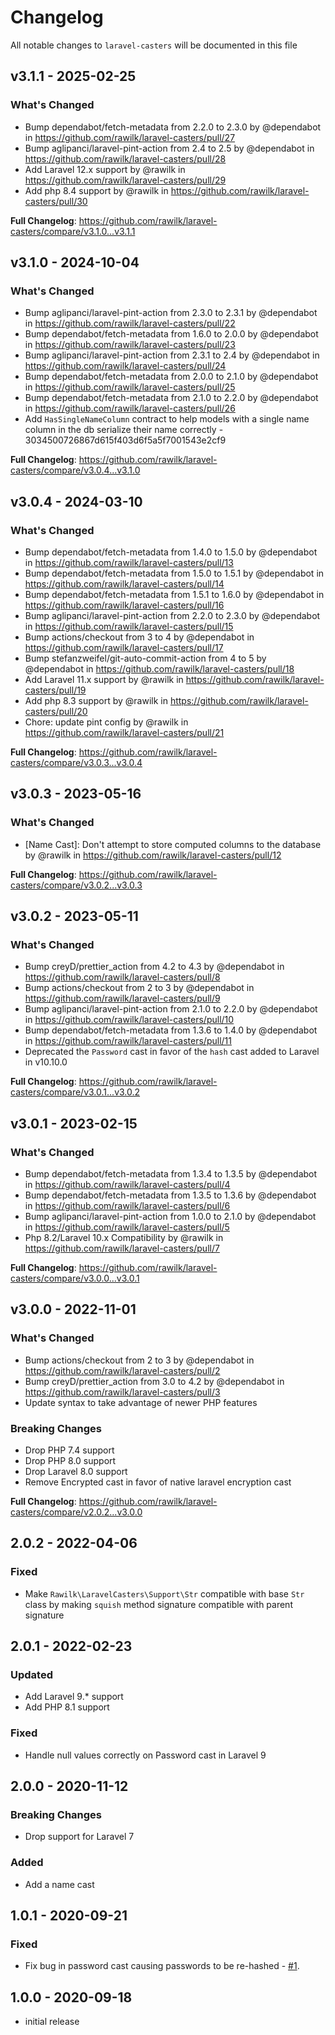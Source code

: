 # Changelog

All notable changes to `laravel-casters` will be documented in this file

## v3.1.1 - 2025-02-25

### What's Changed

* Bump dependabot/fetch-metadata from 2.2.0 to 2.3.0 by @dependabot in https://github.com/rawilk/laravel-casters/pull/27
* Bump aglipanci/laravel-pint-action from 2.4 to 2.5 by @dependabot in https://github.com/rawilk/laravel-casters/pull/28
* Add Laravel 12.x support by @rawilk in https://github.com/rawilk/laravel-casters/pull/29
* Add php 8.4 support by @rawilk in https://github.com/rawilk/laravel-casters/pull/30

**Full Changelog**: https://github.com/rawilk/laravel-casters/compare/v3.1.0...v3.1.1

## v3.1.0 - 2024-10-04

### What's Changed

* Bump aglipanci/laravel-pint-action from 2.3.0 to 2.3.1 by @dependabot in https://github.com/rawilk/laravel-casters/pull/22
* Bump dependabot/fetch-metadata from 1.6.0 to 2.0.0 by @dependabot in https://github.com/rawilk/laravel-casters/pull/23
* Bump aglipanci/laravel-pint-action from 2.3.1 to 2.4 by @dependabot in https://github.com/rawilk/laravel-casters/pull/24
* Bump dependabot/fetch-metadata from 2.0.0 to 2.1.0 by @dependabot in https://github.com/rawilk/laravel-casters/pull/25
* Bump dependabot/fetch-metadata from 2.1.0 to 2.2.0 by @dependabot in https://github.com/rawilk/laravel-casters/pull/26
* Add `HasSingleNameColumn` contract to help models with a single name column in the db serialize their name correctly - 3034500726867d615f403d6f5a5f7001543e2cf9

**Full Changelog**: https://github.com/rawilk/laravel-casters/compare/v3.0.4...v3.1.0

## v3.0.4 - 2024-03-10

### What's Changed

* Bump dependabot/fetch-metadata from 1.4.0 to 1.5.0 by @dependabot in https://github.com/rawilk/laravel-casters/pull/13
* Bump dependabot/fetch-metadata from 1.5.0 to 1.5.1 by @dependabot in https://github.com/rawilk/laravel-casters/pull/14
* Bump dependabot/fetch-metadata from 1.5.1 to 1.6.0 by @dependabot in https://github.com/rawilk/laravel-casters/pull/16
* Bump aglipanci/laravel-pint-action from 2.2.0 to 2.3.0 by @dependabot in https://github.com/rawilk/laravel-casters/pull/15
* Bump actions/checkout from 3 to 4 by @dependabot in https://github.com/rawilk/laravel-casters/pull/17
* Bump stefanzweifel/git-auto-commit-action from 4 to 5 by @dependabot in https://github.com/rawilk/laravel-casters/pull/18
* Add Laravel 11.x support by @rawilk in https://github.com/rawilk/laravel-casters/pull/19
* Add php 8.3 support by @rawilk in https://github.com/rawilk/laravel-casters/pull/20
* Chore: update pint config by @rawilk in https://github.com/rawilk/laravel-casters/pull/21

**Full Changelog**: https://github.com/rawilk/laravel-casters/compare/v3.0.3...v3.0.4

## v3.0.3 - 2023-05-16

### What's Changed

- [Name Cast]: Don't attempt to store computed columns to the database by @rawilk in https://github.com/rawilk/laravel-casters/pull/12

**Full Changelog**: https://github.com/rawilk/laravel-casters/compare/v3.0.2...v3.0.3

## v3.0.2 - 2023-05-11

### What's Changed

- Bump creyD/prettier_action from 4.2 to 4.3 by @dependabot in https://github.com/rawilk/laravel-casters/pull/8
- Bump actions/checkout from 2 to 3 by @dependabot in https://github.com/rawilk/laravel-casters/pull/9
- Bump aglipanci/laravel-pint-action from 2.1.0 to 2.2.0 by @dependabot in https://github.com/rawilk/laravel-casters/pull/10
- Bump dependabot/fetch-metadata from 1.3.6 to 1.4.0 by @dependabot in https://github.com/rawilk/laravel-casters/pull/11
- Deprecated the `Password` cast in favor of the `hash` cast added to Laravel in v10.10.0

**Full Changelog**: https://github.com/rawilk/laravel-casters/compare/v3.0.1...v3.0.2

## v3.0.1 - 2023-02-15

### What's Changed

- Bump dependabot/fetch-metadata from 1.3.4 to 1.3.5 by @dependabot in https://github.com/rawilk/laravel-casters/pull/4
- Bump dependabot/fetch-metadata from 1.3.5 to 1.3.6 by @dependabot in https://github.com/rawilk/laravel-casters/pull/6
- Bump aglipanci/laravel-pint-action from 1.0.0 to 2.1.0 by @dependabot in https://github.com/rawilk/laravel-casters/pull/5
- Php 8.2/Laravel 10.x Compatibility by @rawilk in https://github.com/rawilk/laravel-casters/pull/7

**Full Changelog**: https://github.com/rawilk/laravel-casters/compare/v3.0.0...v3.0.1

## v3.0.0 - 2022-11-01

### What's Changed

- Bump actions/checkout from 2 to 3 by @dependabot in https://github.com/rawilk/laravel-casters/pull/2
- Bump creyD/prettier_action from 3.0 to 4.2 by @dependabot in https://github.com/rawilk/laravel-casters/pull/3
- Update syntax to take advantage of newer PHP features

### Breaking Changes

- Drop PHP 7.4 support
- Drop PHP 8.0 support
- Drop Laravel 8.0 support
- Remove Encrypted cast in favor of native laravel encryption cast

**Full Changelog**: https://github.com/rawilk/laravel-casters/compare/v2.0.2...v3.0.0

## 2.0.2 - 2022-04-06

### Fixed

- Make `Rawilk\LaravelCasters\Support\Str` compatible with base `Str` class by making `squish` method signature compatible with parent signature

## 2.0.1 - 2022-02-23

### Updated

- Add Laravel 9.* support
- Add PHP 8.1 support

### Fixed

- Handle null values correctly on Password cast in Laravel 9

## 2.0.0 - 2020-11-12

### Breaking Changes

- Drop support for Laravel 7

### Added

- Add a name cast

## 1.0.1 - 2020-09-21

### Fixed

- Fix bug in password cast causing passwords to be re-hashed - [#1](https://github.com/rawilk/laravel-casters/issues/1).

## 1.0.0 - 2020-09-18

- initial release
